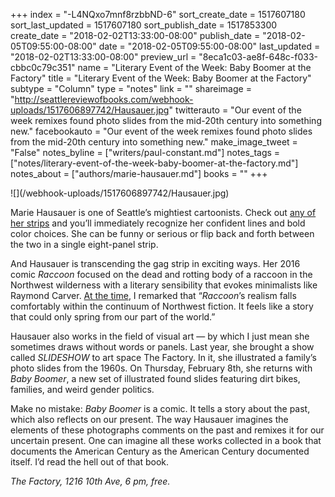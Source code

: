+++
index = "-L4NQxo7mnf8rzbbND-6"
sort_create_date = 1517607180
sort_last_updated = 1517607180
sort_publish_date = 1517853300
create_date = "2018-02-02T13:33:00-08:00"
publish_date = "2018-02-05T09:55:00-08:00"
date = "2018-02-05T09:55:00-08:00"
last_updated = "2018-02-02T13:33:00-08:00"
preview_url = "8eca1c03-ae8f-648c-f033-cbbc0c79c351"
name = "Literary Event of the Week: Baby Boomer at the Factory"
title = "Literary Event of the Week: Baby Boomer at the Factory"
subtype = "Column"
type = "notes"
link = ""
shareimage = "http://seattlereviewofbooks.com/webhook-uploads/1517606897742/Hausauer.jpg"
twitterauto = "Our event of the week remixes found photo slides from the mid-20th century into something new."
facebookauto = "Our event of the week remixes found photo slides from the mid-20th century into something new."
make_image_tweet = "False"
notes_byline = ["writers/paul-constant.md"]
notes_tags = ["notes/literary-event-of-the-week-baby-boomer-at-the-factory.md"]
notes_about = ["authors/marie-hausauer.md"]
books = ""
+++
<p class="image">![](/webhook-uploads/1517606897742/Hausauer.jpg)</p>

Marie Hausauer is one of Seattle’s mightiest cartoonists. Check out [any of her strips](http://www.seattleweekly.com/author/marie-hausauer/) and you’ll immediately recognize her confident lines and bold color choices. She can be funny or serious or flip back and forth between the two in a single eight-panel strip.

And Hausauer is transcending the gag strip in exciting ways. Her 2016 comic *Raccoon* focused on the dead and rotting body of a raccoon in the Northwest wilderness with a literary sensibility that evokes minimalists like Raymond Carver. [At the time](http://www.seattlereviewofbooks.com/notes/2016/12/08/thursday-comics-hangover-the-dead-mammal/), I remarked that “*Raccoon*’s realism falls comfortably within the continuum of Northwest fiction. It feels like a story that could only spring from our part of the world.”

Hausauer also works in the field of visual art — by which I just mean she sometimes draws without words or panels. Last year, she brought a show called *SLIDESHOW* to art space The Factory. In it, she illustrated a family’s photo slides from the 1960s. On Thursday, February 8th, she returns with *Baby Boomer*, a new set of illustrated found slides featuring dirt bikes, families, and weird gender politics.

Make no mistake: *Baby Boomer* is a comic. It tells a story about the past, which also reflects on our present. The way Hausauer imagines the elements of these photographs comments on the past and remixes it for our uncertain present. One can imagine all these works collected in a book that documents the American Century as the American Century documented itself. I’d read the hell out of that book.

*The Factory, 1216 10th Ave, 6 pm, free.*
